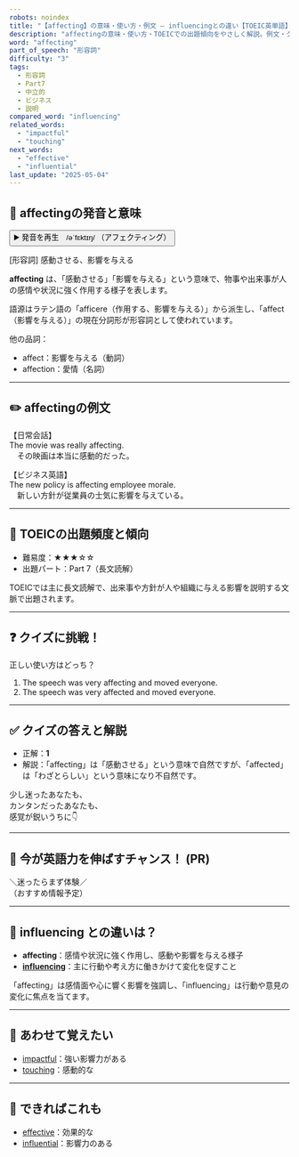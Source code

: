 ```yaml
---
robots: noindex
title: "【affecting】の意味・使い方・例文 ― influencingとの違い【TOEIC英単語】"
description: "affectingの意味・使い方・TOEICでの出題傾向をやさしく解説。例文・クイズ付きでinfluencingとの違いもわかりやすく学べます。"
word: "affecting"
part_of_speech: "形容詞"
difficulty: "3"
tags:
  - 形容詞
  - Part7
  - 中立的
  - ビジネス
  - 説明
compared_word: "influencing"
related_words:
  - "impactful"
  - "touching"
next_words:
  - "effective"
  - "influential"
last_update: "2025-05-04"
---
```


## 🔰 affectingの発音と意味

<button class="play-audio" onclick="playTTS('affecting')">
  <span class="play-audio-main">
    ▶️ 発音を再生　/əˈfɛktɪŋ/
  </span>
  <span class="play-audio-sub">
    （アフェクティング）
  </span>
</button>

[形容詞] 感動させる、影響を与える

**affecting** は、「感動させる」「影響を与える」という意味で、物事や出来事が人の感情や状況に強く作用する様子を表します。

語源はラテン語の「afficere（作用する、影響を与える）」から派生し、「affect（影響を与える）」の現在分詞形が形容詞として使われています。

他の品詞：  
- affect：影響を与える（動詞）
- affection：愛情（名詞）

---

## ✏️ affectingの例文

【日常会話】  
The movie was really affecting.  
　その映画は本当に感動的だった。

【ビジネス英語】  
The new policy is affecting employee morale.  
　新しい方針が従業員の士気に影響を与えている。

---

## 🎯 TOEICの出題頻度と傾向

- 難易度：★★★☆☆
- 出題パート：Part 7（長文読解）

TOEICでは主に長文読解で、出来事や方針が人や組織に与える影響を説明する文脈で出題されます。

---

## ❓ クイズに挑戦！

正しい使い方はどっち？

1. The speech was very affecting and moved everyone.  
2. The speech was very affected and moved everyone.

---

## ✅ クイズの答えと解説

- 正解：**1**
- 解説：「affecting」は「感動させる」という意味で自然ですが、「affected」は「わざとらしい」という意味になり不自然です。

少し迷ったあなたも、  
カンタンだったあなたも、  
感覚が鋭いうちに👇️

---

## 🚀 今が英語力を伸ばすチャンス！ (PR)

<div class="info-center">
＼迷ったらまず体験／<br>  
（おすすめ情報予定）
</div>

---

## 🤔  influencing との違いは？

- **affecting**：感情や状況に強く作用し、感動や影響を与える様子
- **[influencing](/influencing)**：主に行動や考え方に働きかけて変化を促すこと

「affecting」は感情面や心に響く影響を強調し、「influencing」は行動や意見の変化に焦点を当てます。

---

## 🧩 あわせて覚えたい

- [impactful](/impactful)：強い影響力がある
- [touching](/touching)：感動的な

---

## 📖 できればこれも

- [effective](/effective)：効果的な
- [influential](/influential)：影響力のある

<!-- cvid: aid06_bid39 -->
